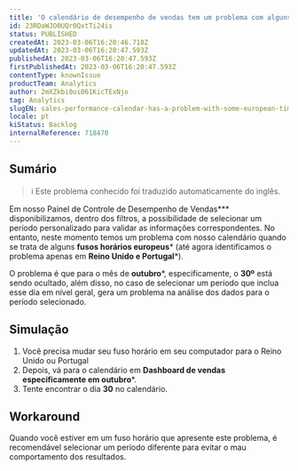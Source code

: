 ```yaml
---
title: 'O calendário de desempenho de vendas tem um problema com alguns fusos horários europeus'
id: 23RDaWJO0UQr0QxtTi24is
status: PUBLISHED
createdAt: 2023-03-06T16:20:46.718Z
updatedAt: 2023-03-06T16:20:47.593Z
publishedAt: 2023-03-06T16:20:47.593Z
firstPublishedAt: 2023-03-06T16:20:47.593Z
contentType: knownIssue
productTeam: Analytics
author: 2mXZkbi0oi061KicTExNjo
tag: Analytics
slugEN: sales-performance-calendar-has-a-problem-with-some-european-time-zones
locale: pt
kiStatus: Backlog
internalReference: 718470
---
```


## Sumário

>ℹ️ Este problema conhecido foi traduzido automaticamente do inglês.


Em nosso Painel de Controle de Desempenho de Vendas*** disponibilizamos, dentro dos filtros, a possibilidade de selecionar um período personalizado para validar as informações correspondentes. No entanto, neste momento temos um problema com nosso calendário quando se trata de alguns **fusos horários europeus*** (até agora identificamos o problema apenas em **Reino Unido e Portugal***).

O problema é que para o mês de **outubro***, especificamente, o **30º** está sendo ocultado, além disso, no caso de selecionar um período que inclua esse dia em nível geral, gera um problema na análise dos dados para o período selecionado.


##

## Simulação



1. Você precisa mudar seu fuso horário em seu computador para o Reino Unido ou Portugal
2. Depois, vá para o calendário em **Dashboard de vendas especificamente em outubro***.
3. Tente encontrar o dia **30** no calendário.


##

## Workaround


Quando você estiver em um fuso horário que apresente este problema, é recomendável selecionar um período diferente para evitar o mau comportamento dos resultados.

